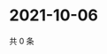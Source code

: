 # 2021-10-06

共 0 条

<!-- BEGIN -->
<!-- 最后更新时间 Wed Oct 06 2021 19:15:22 GMT+0800 (China Standard Time) -->

<!-- END -->
